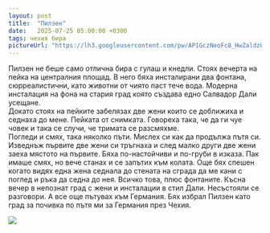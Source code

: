 ```yaml
---
layout: post
title:  "Пилзен"
date:   2025-07-25 05:00:00 +0300
tags: чехия бира
pictureUrl: "https://lh3.googleusercontent.com/pw/AP1GczNeoFc8_HwZaldzQahU0UNWoLK4wF1N-nTciku0_6CKN1UNoiGoFWsX8albChr_6HmwIw1vCwCdhZrUY_7mtCtNxsqaQuPX-dO0wV_7l6W99bo82pSJsNC7CA-HNUoAvy38z2-1FtpOzjLWErFol6Ni6Sb4eMs9vMWNcaXKlEnmARmWb8jqpLwp8L7kgYe3fJXjVivN69iOmMtXl54Rpz1gAA89rpuRO_Ge_o4KteemXEzIXsO5QmEqMTtzKz_kYT2sqUYD9ACA_LqREFcnHWC9iIkfeSA7GQK_3FQlIJ5_f2m2VJEbxlQ9NnpeQHeWJFL4IieY_MHOcQloW_UpYj5BIBBYcCXS7QFQJYBVOm21RoC81-octmrEspbe2YVFES69Z4Z-GA_6I97x9jTrdIauqHZdUX9VU6BFWpfYbKqC6Rfv-l7IG1fN6-kOqXBkueMn2NNWAziBBg1qNshHoz6JEmDzGCAqaCT3Fsf3uTnXwrat4qtmZeXSTUxIFwelZ167HTEX4muXqoaLFt8PA4lFeYczUuOsgnp7L_Vxagq4c13I8jQZSf-RL5WmK-g-OI5iaxR3vGpFXm_WeMin3N6-hUpcmKyRyEGdaBm9S44zeb5MD2QYCtqfjQr8POzsou36CfISxVqdBKeQ9GxPnksOq4UoJ5SfOcrWQUE-rXU6lisBj88Dnhx-6FvzE1RM7odLczVHmN8msdHpzVZLk813a5_rn1cLjDZUV-EXCTXQzQ9xzy7yO8Af9KBSwiao5PlhZTBIGlhsG3Tje9jqSLN5uW-hUci_OZR_wpiH7uFayCFCdzyP0SFzNnEbgYbzbmYmWCKiPw-3lO11JlJccjEbwMvFEl-TTu1pYJn6DAxhENk3SYay9QPAg0c4FkWuFXbu8Q7iYeM3I6iGPHvMp4a0BtKvhwLkSp0-htl__nf97WqRD7XhuAKv=w540-h374-no"
---
```

Пилзен не беше само отлична бира с гулаш и кнедли.
Стоях вечерта на пейка на централния площад.
В него бяха инсталирани два фонтана, сюрреалистични, като животни от чиято паст тече вода.
Модерна инсталация на фона на стария град която създава едно Салвадор Дали усещане.  
Докато стоях на пейките забелязах две жени които се доближиха и седнаха до мене. Пейката от снимката.
Говореха така, че да ги чуе човек и така се случи, че тримата се разсмяхме.  
Погледи и смях, така няколко пъти. Мислех си как да продължа пътя си.
Изведнъж първите две жени си тръгнаха и след малко други две жени заеха мястото на първите.
Бяха по-настойчиви и по-груби в изказа. Пак имаше смях, но вече станах и се запътих към колата.
Още бях спешен когато видях една жена седнала до стената на сграда да ме кани с поглед и ръка да седна до нея.
Всичко това, плюс фонтаните. Късна вечер в непознат град с жени и инсталации в стил Дали.
Несъстояли се разговори. А все още пътувах към Германия.
Бях избрал Пилзен като град за почивка по пътя ми за Германия през Чехия.  

![]({{page.pictureUrl}})